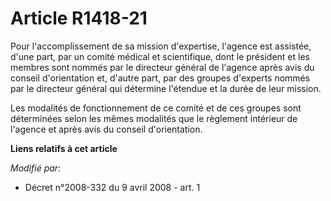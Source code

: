 # Article R1418-21

Pour l'accomplissement de sa mission d'expertise, l'agence est assistée, d'une part, par un comité médical et scientifique,
dont le président et les membres sont nommés par le directeur général de l'agence après avis du conseil d'orientation et,
d'autre part, par des groupes d'experts nommés par le directeur général qui détermine l'étendue et la durée de leur mission.

Les modalités de fonctionnement de ce comité et de ces groupes sont déterminées selon les mêmes modalités que le règlement
intérieur de l'agence et après avis du conseil d'orientation.

**Liens relatifs à cet article**

_Modifié par_:

  - Décret n°2008-332 du 9 avril 2008 - art. 1
